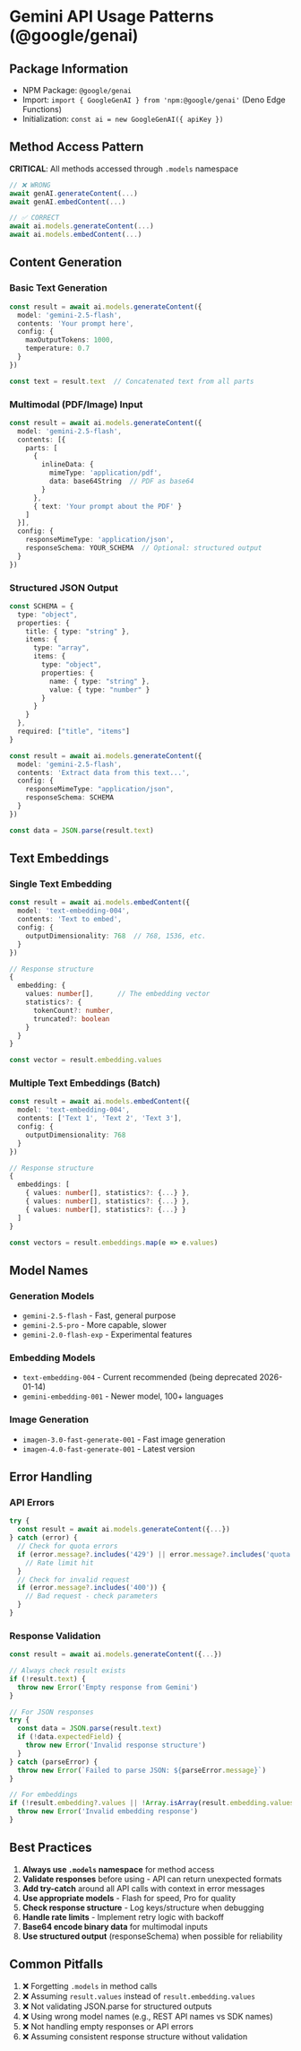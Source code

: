 # Gemini API Usage Patterns (@google/genai)

## Package Information
- NPM Package: `@google/genai`
- Import: `import { GoogleGenAI } from 'npm:@google/genai'` (Deno Edge Functions)
- Initialization: `const ai = new GoogleGenAI({ apiKey })`

## Method Access Pattern
**CRITICAL**: All methods accessed through `.models` namespace

```typescript
// ❌ WRONG
await genAI.generateContent(...)
await genAI.embedContent(...)

// ✅ CORRECT
await ai.models.generateContent(...)
await ai.models.embedContent(...)
```

## Content Generation

### Basic Text Generation
```typescript
const result = await ai.models.generateContent({
  model: 'gemini-2.5-flash',
  contents: 'Your prompt here',
  config: {
    maxOutputTokens: 1000,
    temperature: 0.7
  }
})

const text = result.text  // Concatenated text from all parts
```

### Multimodal (PDF/Image) Input
```typescript
const result = await ai.models.generateContent({
  model: 'gemini-2.5-flash',
  contents: [{
    parts: [
      {
        inlineData: {
          mimeType: 'application/pdf',
          data: base64String  // PDF as base64
        }
      },
      { text: 'Your prompt about the PDF' }
    ]
  }],
  config: {
    responseMimeType: 'application/json',
    responseSchema: YOUR_SCHEMA  // Optional: structured output
  }
})
```

### Structured JSON Output
```typescript
const SCHEMA = {
  type: "object",
  properties: {
    title: { type: "string" },
    items: {
      type: "array",
      items: {
        type: "object",
        properties: {
          name: { type: "string" },
          value: { type: "number" }
        }
      }
    }
  },
  required: ["title", "items"]
}

const result = await ai.models.generateContent({
  model: 'gemini-2.5-flash',
  contents: 'Extract data from this text...',
  config: {
    responseMimeType: "application/json",
    responseSchema: SCHEMA
  }
})

const data = JSON.parse(result.text)
```

## Text Embeddings

### Single Text Embedding
```typescript
const result = await ai.models.embedContent({
  model: 'text-embedding-004',
  contents: 'Text to embed',
  config: {
    outputDimensionality: 768  // 768, 1536, etc.
  }
})

// Response structure
{
  embedding: {
    values: number[],      // The embedding vector
    statistics?: {
      tokenCount?: number,
      truncated?: boolean
    }
  }
}

const vector = result.embedding.values
```

### Multiple Text Embeddings (Batch)
```typescript
const result = await ai.models.embedContent({
  model: 'text-embedding-004',
  contents: ['Text 1', 'Text 2', 'Text 3'],
  config: {
    outputDimensionality: 768
  }
})

// Response structure
{
  embeddings: [
    { values: number[], statistics?: {...} },
    { values: number[], statistics?: {...} },
    { values: number[], statistics?: {...} }
  ]
}

const vectors = result.embeddings.map(e => e.values)
```

## Model Names

### Generation Models
- `gemini-2.5-flash` - Fast, general purpose
- `gemini-2.5-pro` - More capable, slower
- `gemini-2.0-flash-exp` - Experimental features

### Embedding Models
- `text-embedding-004` - Current recommended (being deprecated 2026-01-14)
- `gemini-embedding-001` - Newer model, 100+ languages

### Image Generation
- `imagen-3.0-fast-generate-001` - Fast image generation
- `imagen-4.0-fast-generate-001` - Latest version

## Error Handling

### API Errors
```typescript
try {
  const result = await ai.models.generateContent({...})
} catch (error) {
  // Check for quota errors
  if (error.message?.includes('429') || error.message?.includes('quota')) {
    // Rate limit hit
  }
  // Check for invalid request
  if (error.message?.includes('400')) {
    // Bad request - check parameters
  }
}
```

### Response Validation
```typescript
const result = await ai.models.generateContent({...})

// Always check result exists
if (!result.text) {
  throw new Error('Empty response from Gemini')
}

// For JSON responses
try {
  const data = JSON.parse(result.text)
  if (!data.expectedField) {
    throw new Error('Invalid response structure')
  }
} catch (parseError) {
  throw new Error(`Failed to parse JSON: ${parseError.message}`)
}

// For embeddings
if (!result.embedding?.values || !Array.isArray(result.embedding.values)) {
  throw new Error('Invalid embedding response')
}
```

## Best Practices

1. **Always use `.models` namespace** for method access
2. **Validate responses** before using - API can return unexpected formats
3. **Add try-catch** around all API calls with context in error messages
4. **Use appropriate models** - Flash for speed, Pro for quality
5. **Check response structure** - Log keys/structure when debugging
6. **Handle rate limits** - Implement retry logic with backoff
7. **Base64 encode binary data** for multimodal inputs
8. **Use structured output** (responseSchema) when possible for reliability

## Common Pitfalls

1. ❌ Forgetting `.models` in method calls
2. ❌ Assuming `result.values` instead of `result.embedding.values`
3. ❌ Not validating JSON.parse for structured outputs
4. ❌ Using wrong model names (e.g., REST API names vs SDK names)
5. ❌ Not handling empty responses or API errors
6. ❌ Assuming consistent response structure without validation